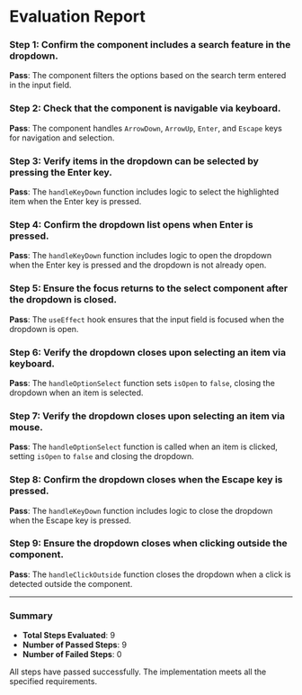 # Evaluation Report

### Step 1: Confirm the component includes a search feature in the dropdown.
**Pass**: The component filters the options based on the search term entered in the input field.

### Step 2: Check that the component is navigable via keyboard.
**Pass**: The component handles `ArrowDown`, `ArrowUp`, `Enter`, and `Escape` keys for navigation and selection.

### Step 3: Verify items in the dropdown can be selected by pressing the Enter key.
**Pass**: The `handleKeyDown` function includes logic to select the highlighted item when the Enter key is pressed.

### Step 4: Confirm the dropdown list opens when Enter is pressed.
**Pass**: The `handleKeyDown` function includes logic to open the dropdown when the Enter key is pressed and the dropdown is not already open.

### Step 5: Ensure the focus returns to the select component after the dropdown is closed.
**Pass**: The `useEffect` hook ensures that the input field is focused when the dropdown is open.

### Step 6: Verify the dropdown closes upon selecting an item via keyboard.
**Pass**: The `handleOptionSelect` function sets `isOpen` to `false`, closing the dropdown when an item is selected.

### Step 7: Verify the dropdown closes upon selecting an item via mouse.
**Pass**: The `handleOptionSelect` function is called when an item is clicked, setting `isOpen` to `false` and closing the dropdown.

### Step 8: Confirm the dropdown closes when the Escape key is pressed.
**Pass**: The `handleKeyDown` function includes logic to close the dropdown when the Escape key is pressed.

### Step 9: Ensure the dropdown closes when clicking outside the component.
**Pass**: The `handleClickOutside` function closes the dropdown when a click is detected outside the component.

---

### Summary
- **Total Steps Evaluated**: 9
- **Number of Passed Steps**: 9
- **Number of Failed Steps**: 0

All steps have passed successfully. The implementation meets all the specified requirements.